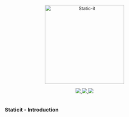 <p align="center">
  <img src="https://storage.googleapis.com/engineerhub-static/staticit-transparent.png" alt="Static-it" height="250" width="auto" />
</p>
<p align="center">
  <a href="https://ci.engineerhub.app/TheEngineerhub/staticit" target="_blank">
    <img src="https://ci.engineerhub.app/api/badges/TheEngineerhub/staticit/status.svg">
  </a>
  <a href="https://github.com/TheEngineerhub/staticit/issues" target="_blank">
    <img src="https://img.shields.io/github/issues/TheEngineerhub/staticit">
  </a>
  <a href="https://github.com/TheEngineerhub/staticit/blob/main/LICENSE.md" target="_blank">
    <img src="https://img.shields.io/github/license/TheEngineerhub/staticit">
  </a>
</p>

#

### Staticit - Introduction
